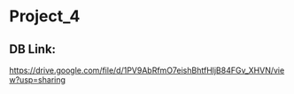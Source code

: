 # Project_4
## DB Link: 
https://drive.google.com/file/d/1PV9AbRfmO7eishBhtfHljB84FGv_XHVN/view?usp=sharing
